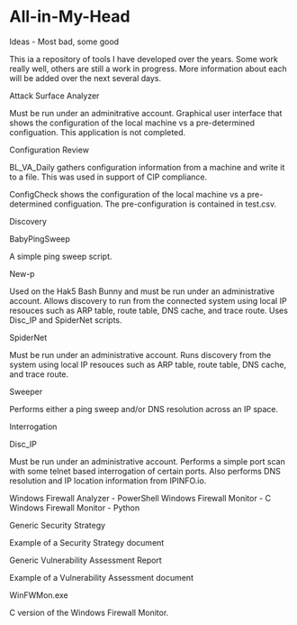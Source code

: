 # All-in-My-Head
Ideas - Most bad, some good

This ia a repository of tools I have developed over the years.  Some work really well, others are still a work in progress.  More information about each will be added over the next several days.

Attack Surface Analyzer

Must be run under an adminitrative account.  Graphical user interface that shows the configuration of the local machine vs a pre-determined configuation. This application is not completed.

Configuration Review

BL_VA_Daily gathers configuration information from a machine and write it to a file.  This was used in support of CIP compliance.

ConfigCheck shows the configuration of the local machine vs a pre-determined configuation.  The pre-configuration is contained in test.csv.

Discovery

BabyPingSweep

A simple ping sweep script.

New-p

Used on the Hak5 Bash Bunny and must be run under an administrative account.  Allows discovery to run from the connected system using local IP resouces such as ARP table, route table, DNS cache, and trace route.  Uses Disc_IP and SpiderNet scripts.

SpiderNet

Must be run under an administrative account.  Runs discovery from the system using local IP resouces such as ARP table, route table, DNS cache, and trace route.

Sweeper

Performs either a ping sweep and/or DNS resolution across an IP space.

Interrogation

Disc_IP

Must be run under an administrative account.  Performs a simple port scan with some telnet based interrogation of certain ports.  Also performs DNS resolution and IP location information from IPINFO.io.

Windows Firewall Analyzer - PowerShell
Windows Firewall Monitor - C
Windows Firewall Monitor - Python

Generic Security Strategy

Example of a Security Strategy document

Generic Vulnerability Assessment Report

Example of a Vulnerability Assessment document

WinFWMon.exe

C version of the Windows Firewall Monitor.
